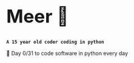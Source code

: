 <h1 style="font-size: 48px;">Meer 🌱</h1>

**`A 15 year old coder coding in python`**


🧰 Day 0/31 to code software in python every day
